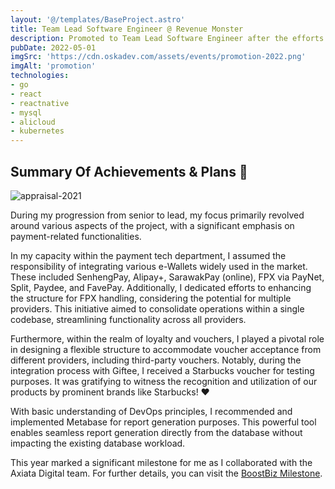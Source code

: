 ```yaml
---
layout: '@/templates/BaseProject.astro'
title: Team Lead Software Engineer @ Revenue Monster
description: Promoted to Team Lead Software Engineer after the efforts of 1 year!
pubDate: 2022-05-01
imgSrc: 'https://cdn.oskadev.com/assets/events/promotion-2022.png'
imgAlt: 'promotion'
technologies:
- go
- react
- reactnative
- mysql
- alicloud
- kubernetes
---
```



## Summary Of Achievements & Plans 🥳


![appraisal-2021](/assets/projects/appraisal-2021.png)

During my progression from senior to lead, my focus primarily revolved around various aspects of the project, with a significant emphasis on payment-related functionalities.

In my capacity within the payment tech department, I assumed the responsibility of integrating various e-Wallets widely used in the market. These included SenhengPay, Alipay+, SarawakPay (online), FPX via PayNet, Split, Paydee, and FavePay. Additionally, I dedicated efforts to enhancing the structure for FPX handling, considering the potential for multiple providers. This initiative aimed to consolidate operations within a single codebase, streamlining functionality across all providers.

Furthermore, within the realm of loyalty and vouchers, I played a pivotal role in designing a flexible structure to accommodate voucher acceptance from different providers, including third-party vouchers. Notably, during the integration process with Giftee, I received a Starbucks voucher for testing purposes. It was gratifying to witness the recognition and utilization of our products by prominent brands like Starbucks! ❤️

With basic understanding of DevOps principles, I recommended and implemented Metabase for report generation purposes. This powerful tool enables seamless report generation directly from the database without impacting the existing database workload.

This year marked a significant milestone for me as I collaborated with the Axiata Digital team. For further details, you can visit the [BoostBiz Milestone](/posts/events/202110-boost-biz/).